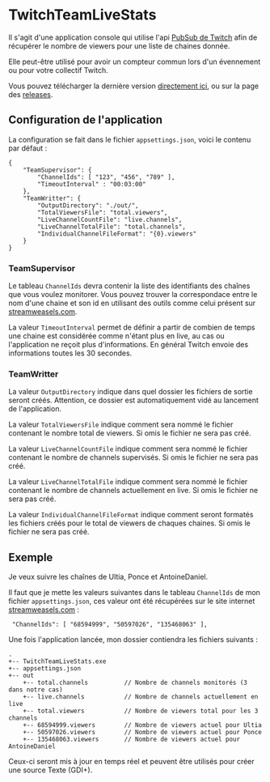 # TwitchTeamLiveStats

Il s'agit d'une application console qui utilise l'api [PubSub de Twitch](https://dev.twitch.tv/docs/pubsub) afin de récupérer le nombre de viewers pour une liste de chaines donnée.

Elle peut-être utilisé pour avoir un compteur commun lors d'un évennement ou pour votre collectif Twitch.

Vous pouvez télécharger la dernière version [directement ici](/releases/latest/download/TwitchTeamLiveStats.zip), ou sur la page des [releases](/releases).

## Configuration de l'application

La configuration se fait dans le fichier `appsettings.json`, voici le contenu par défaut :

    {
        "TeamSupervisor": {
            "ChannelIds": [ "123", "456", "789" ],
            "TimeoutInterval" : "00:03:00"
        },
        "TeamWritter": {
            "OutputDirectory": "./out/",
            "TotalViewersFile": "total.viewers",
            "LiveChannelCountFile": "live.channels",
            "LiveChannelTotalFile": "total.channels",
            "IndividualChannelFileFormat": "{0}.viewers"
        }
    }

### TeamSupervisor

Le tableau `ChannelIds` devra contenir la liste des identifiants des chaînes que vous voulez monitorer. Vous pouvez trouver la correspondace entre le nom d'une chaine et son id en utilisant des outils comme celui présent sur [streamweasels.com](https://www.streamweasels.com/tools/convert-twitch-username-to-user-id/).

La valeur `TimeoutInterval` permet de définir a partir de combien de temps une chaine est considérée comme n'étant plus en live, au cas ou l'application ne reçoit plus d'informations. En général Twitch envoie des informations toutes les 30 secondes.

### TeamWritter

La valeur `OutputDirectory` indique dans quel dossier les fichiers de sortie seront créés. Attention, ce dossier est automatiquement vidé au lancement de l'application.

La valeur `TotalViewersFile` indique comment sera nommé le fichier contenant le nombre total de viewers. Si omis le fichier ne sera pas créé.

La valeur `LiveChannelCountFile` indique comment sera nommé le fichier contenant le nombre de channels supervisés. Si omis le fichier ne sera pas créé.

La valeur `LiveChannelTotalFile` indique comment sera nommé le fichier contenant le nombre de channels actuellement en live. Si omis le fichier ne sera pas créé.

La valeur `IndividualChannelFileFormat` indique comment seront formatés les fichiers créés pour le total de viewers de chaques chaines. Si omis le fichier ne sera pas créé.

## Exemple

Je veux suivre les chaînes de Ultia, Ponce et AntoineDaniel.

Il faut que je mette les valeurs suivantes dans le tableau `ChannelIds` de mon fichier `appsettings.json`, ces valeur ont été récupérées sur le site internet [streamweasels.com](https://www.streamweasels.com/tools/convert-twitch-username-to-user-id/) :

     "ChannelIds": [ "68594999", "50597026", "135468063" ],

Une fois l'application lancée, mon dossier contiendra les fichiers suivants :

    .
    +-- TwitchTeamLiveStats.exe
    +-- appsettings.json
    +-- out
        +-- total.channels          // Nombre de channels monitorés (3 dans notre cas)
        +-- live.channels           // Nombre de channels actuellement en live
        +-- total.viewers           // Nombre de viewers total pour les 3 channels
        +-- 68594999.viewers        // Nombre de viewers actuel pour Ultia
        +-- 50597026.viewers        // Nombre de viewers actuel pour Ponce
        +-- 135468063.viewers       // Nombre de viewers actuel pour AntoineDaniel

Ceux-ci seront mis à jour en temps réel et peuvent être utilisés pour créer une source Texte (GDI+).